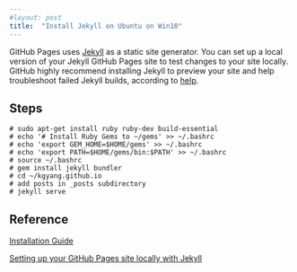 ```yaml
---
#layout: post
title:  "Install Jekyll on Ubuntu on Win10"
---
```


GitHub Pages uses [Jekyll][jekyll-site] as a static site generator.
You can set up a local version of your Jekyll GitHub Pages site to test changes to your site locally. GitHub highly recommend installing Jekyll to preview your site and help troubleshoot failed Jekyll builds, according to [help][help-page].

Steps
-----
    # sudo apt-get install ruby ruby-dev build-essential
    # echo '# Install Ruby Gems to ~/gems' >> ~/.bashrc
    # echo 'export GEM_HOME=$HOME/gems' >> ~/.bashrc
    # echo 'export PATH=$HOME/gems/bin:$PATH' >> ~/.bashrc
    # source ~/.bashrc
    # gem install jekyll bundler
    # cd ~/kgyang.github.io
    # add posts in _posts subdirectory
    # jekyll serve

Reference
---------
[Installation Guide][install-guide]

[Setting up your GitHub Pages site locally with Jekyll][setup-guide]


[jekyll-site]: https://jekyllrb.com
[help-page]: https://help.github.com/articles/using-jekyll-as-a-static-site-generator-with-github-pages/
[install-guide]: https://jekyllrb.com/docs/installation/#ubuntu
[setup-guide]: https://help.github.com/articles/setting-up-your-github-pages-site-locally-with-jekyll/
